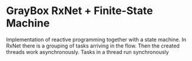 # GrayBox RxNet + Finite-State Machine

Implementation of reactive programming together with a state machine.
In RxNet there is a grouping of tasks arriving in the flow.
Then the created threads work asynchronously.
Tasks in a thread run synchronously
